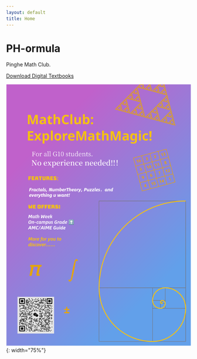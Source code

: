 ```yaml
---
layout: default
title: Home
---
```


# PH-ormula

Pinghe Math Club.

[Download Digital Textbooks](/textbooks-download/)

![](./images/posters/Poster-main.svg){: width="75%"}
